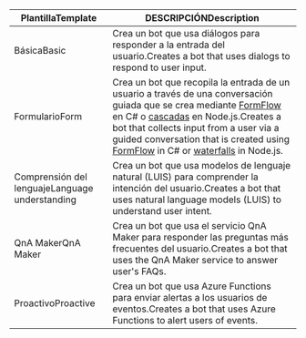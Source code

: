 |        <span data-ttu-id="b6920-101">Plantilla</span><span class="sxs-lookup"><span data-stu-id="b6920-101">Template</span></span>        |                                                                                                         <span data-ttu-id="b6920-102">DESCRIPCIÓN</span><span class="sxs-lookup"><span data-stu-id="b6920-102">Description</span></span>                                                                                                         |
|------------------------|-----------------------------------------------------------------------------------------------------------------------------------------------------------------------------------------------------------------------------|
|         <span data-ttu-id="b6920-103">Básica</span><span class="sxs-lookup"><span data-stu-id="b6920-103">Basic</span></span>          |                                                                                  <span data-ttu-id="b6920-104">Crea un bot que usa diálogos para responder a la entrada del usuario.</span><span class="sxs-lookup"><span data-stu-id="b6920-104">Creates a bot that uses dialogs to respond to user input.</span></span>                                                                                  |
|          <span data-ttu-id="b6920-105">Formulario</span><span class="sxs-lookup"><span data-stu-id="b6920-105">Form</span></span>          | <span data-ttu-id="b6920-106">Crea un bot que recopila la entrada de un usuario a través de una conversación guiada que se crea mediante [FormFlow](~/dotnet/bot-builder-dotnet-formflow.md) en C# o [cascadas](~/nodejs/bot-builder-nodejs-prompts.md) en Node.js.</span><span class="sxs-lookup"><span data-stu-id="b6920-106">Creates a bot that collects input from a user via a guided conversation that is created using [FormFlow](~/dotnet/bot-builder-dotnet-formflow.md) in C# or [waterfalls](~/nodejs/bot-builder-nodejs-prompts.md) in Node.js.</span></span> |
| <span data-ttu-id="b6920-107">Comprensión del lenguaje</span><span class="sxs-lookup"><span data-stu-id="b6920-107">Language understanding</span></span> |                                                                      <span data-ttu-id="b6920-108">Crea un bot que usa modelos de lenguaje natural (LUIS) para comprender la intención del usuario.</span><span class="sxs-lookup"><span data-stu-id="b6920-108">Creates a bot that uses natural language models (LUIS) to understand user intent.</span></span>                                                                      |
|       <span data-ttu-id="b6920-109">QnA Maker</span><span class="sxs-lookup"><span data-stu-id="b6920-109">QnA Maker</span></span>        |                                                                            <span data-ttu-id="b6920-110">Crea un bot que usa el servicio QnA Maker para responder las preguntas más frecuentes del usuario.</span><span class="sxs-lookup"><span data-stu-id="b6920-110">Creates a bot that uses the QnA Maker service to answer user's FAQs.</span></span>                                                                             |
|       <span data-ttu-id="b6920-111">Proactivo</span><span class="sxs-lookup"><span data-stu-id="b6920-111">Proactive</span></span>        |                                                                              <span data-ttu-id="b6920-112">Crea un bot que usa Azure Functions para enviar alertas a los usuarios de eventos.</span><span class="sxs-lookup"><span data-stu-id="b6920-112">Creates a bot that uses Azure Functions to alert users of events.</span></span>                                                                              |

